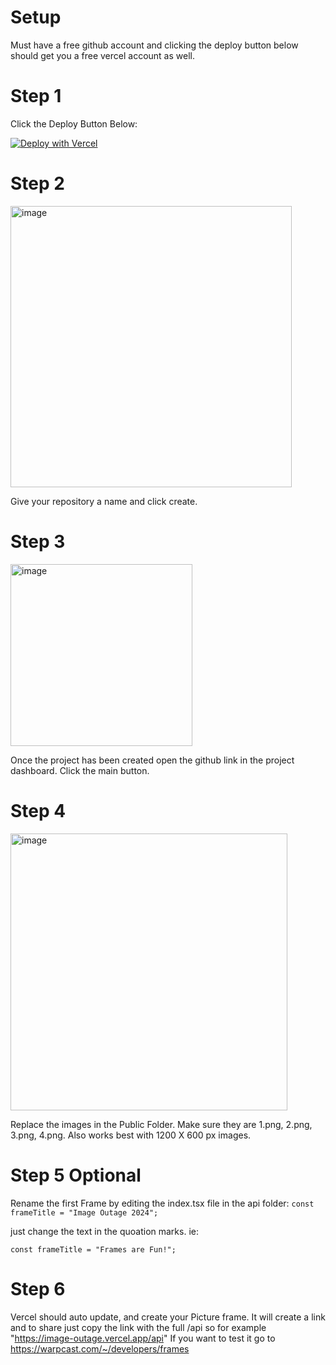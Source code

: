 # Setup
Must have a free github account and clicking the deploy button below should get you a free vercel account as well.

# Step 1
Click the Deploy Button Below:

[![Deploy with Vercel](https://vercel.com/button)](https://vercel.com/new/clone?repository-url=https%3A%2F%2Fgithub.com%2Falexanderthebadatcoding%2Fimage-outage)

# Step 2
<img width="450" alt="image" src="https://github.com/alexanderthebadatcoding/image-outage/assets/127344545/36225cf8-bd4a-413a-ae41-07afdf41c39f">

Give your repository a name and click create.

# Step 3
<img width="291" alt="image" src="https://github.com/alexanderthebadatcoding/image-outage/assets/127344545/dbab618b-52d3-4124-b39e-9f5b33ab033c">

Once the project has been created open the github link in the project dashboard. Click the main button.

# Step 4
<img width="443" alt="image" src="https://github.com/alexanderthebadatcoding/image-outage/assets/127344545/09c41562-d370-4b70-99e9-5bc815f81c5a">

Replace the images in the Public Folder. Make sure they are 1.png, 2.png, 3.png, 4.png. Also works best with 1200 X 600 px images.

# Step 5 Optional
Rename the first Frame by editing the index.tsx file in the api folder:
```const frameTitle = "Image Outage 2024";```

just change the text in the quoation marks. ie:

```const frameTitle = "Frames are Fun!";```

# Step 6
Vercel should auto update, and create your Picture frame. It will create a link and to share just copy the link with the full /api so for example "https://image-outage.vercel.app/api" If you want to test it go to https://warpcast.com/~/developers/frames
